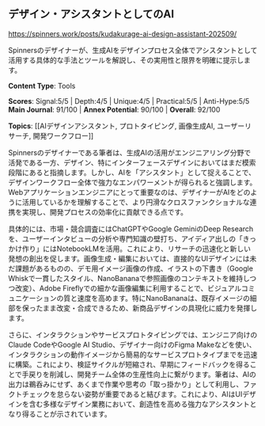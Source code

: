 ## デザイン・アシスタントとしてのAI

https://spinners.work/posts/kudakurage-ai-design-assistant-202509/

Spinnersのデザイナーが、生成AIをデザインプロセス全体でアシスタントとして活用する具体的な手法とツールを解説し、その実用性と限界を明確に提示します。

**Content Type**: Tools

**Scores**: Signal:5/5 | Depth:4/5 | Unique:4/5 | Practical:5/5 | Anti-Hype:5/5
**Main Journal**: 91/100 | **Annex Potential**: 90/100 | **Overall**: 92/100

**Topics**: [[AIデザインアシスタント, プロトタイピング, 画像生成AI, ユーザーリサーチ, 開発ワークフロー]]

Spinnersのデザイナーである筆者は、生成AIの活用がエンジニアリング分野で活発である一方、デザイン、特にインターフェースデザインにおいてはまだ模索段階にあると指摘します。しかし、AIを「アシスタント」として捉えることで、デザインワークフロー全体で強力なエンパワーメントが得られると強調します。Webアプリケーションエンジニアにとって重要なのは、デザイナーがAIをどのように活用しているかを理解することで、より円滑なクロスファンクショナルな連携を実現し、開発プロセスの効率化に貢献できる点です。

具体的には、市場・競合調査にはChatGPTやGoogle GeminiのDeep Researchを、ユーザーインタビューの分析や専門知識の壁打ち、アイディア出しの「きっかけ作り」にはNotebookLMを活用。これにより、リサーチの迅速化と新しい発想の創出を促します。画像生成・編集においては、直接的なUIデザインには未だ課題があるものの、デモ用イメージ画像の作成、イラストの下書き（Google Whiskで一貫したスタイル、NanoBananaで参照画像のコンテキストを維持しつつ改変）、Adobe Fireflyでの細かな画像編集に利用することで、ビジュアルコミュニケーションの質と速度を高めます。特にNanoBananaは、既存イメージの細部を保ったまま改変・合成できるため、新商品デザインの具現化に威力を発揮します。

さらに、インタラクションやサービスプロトタイピングでは、エンジニア向けのClaude CodeやGoogle AI Studio、デザイナー向けのFigma Makeなどを使い、インタラクションの動作イメージから簡易的なサービスプロトタイプまでを迅速に構築。これにより、検証サイクルが短縮され、早期にフィードバックを得ることで手戻りを削減し、開発チーム全体の生産性向上に繋がります。筆者は、AIの出力は鵜呑みにせず、あくまで作業や思考の「取っ掛かり」として利用し、ファクトチェックを怠らない姿勢が重要であると結びます。これにより、AIはUIデザインを含む多様なデザイン業務において、創造性を高める強力なアシスタントとなり得ることが示されています。